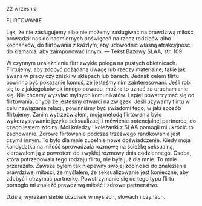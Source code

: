 22 września

FLIRTOWANIE

 Lęk, że nie zasługujemy albo nie możemy zasługiwać na prawdziwą miłość, prowadził nas do nadmiernych poświęceń na rzecz rodziców albo kochanków, do flirtowania z każdym, aby udowodnić własną atrakcyjność, do kłamania, aby zaimponować innym. — Tekst Bazowy SLAA, str. 109

 W czynnym uzależnieniu flirt zwykle polega na pustych obietnicach. Flirtujemy, aby zdobyć pożądaną uwagę lub rzeczy materialne, takie jak awans w pracy czy zniżki w sklepach lub barach. Jednak celem flirtu powinno być pokazanie komuś, że jesteśmy nim zainteresowani. Jeśli robi się to z jakiegokolwiek innego powodu, można to uznać za uruchamianie się. Nie chcemy wysyłać mylnych komunikatów. Lepiej powstrzymać się od flirtowania, chyba że jesteśmy otwarci na związek. Jeśli używamy flirtu w celu nawiązania relacji, powinniśmy być świadomi tego, w jaki sposób flirtujemy. Zanim wytrzeźwiałem, moją metodą flirtowania było wykorzystywanie języka seksualizacji i mówienie potencjalnej partnerce, do czego jestem zdolny. Moi koledzy i koleżanki z SLAA pomogli mi ukrócić to zachowanie. Zdrowe flirtowanie podczas trzeźwego randkowania jest czymś innym. To było dla mnie zupełnie nowe doświadczenie. Kiedy moja kandydatka na miłość sprowadzała rozmowę na ścieżkę seksualną, kierowałem ją z powrotem do zwykłej rozmowy dnia codziennego. Osoba, która potrzebowała tego rodzaju flirtu, nie była już dla mnie. To mnie przerażało. Zawsze byłem tak niepewny swojej zdolności do znalezienia prawdziwej miłości, że myślałem, że seksualizowanie jest konieczne, aby zdobyć i utrzymać partnerkę. Powstrzymanie się od tego typu flirtu pomogło mi znaleźć prawdziwą miłość i zdrowe partnerstwo.

 Dzisiaj wyrażam siebie uczciwie w myślach, słowach i czynach.
